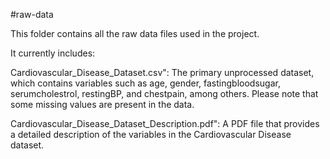 #raw-data

This folder contains all the raw data files used in the project.

It currently includes:

Cardiovascular_Disease_Dataset.csv": The primary unprocessed dataset, which contains variables such as age, gender, fastingbloodsugar, serumcholestrol, restingBP, and chestpain, among others. Please note that some missing values are present in the data.

Cardiovascular_Disease_Dataset_Description.pdf": A PDF file that provides a detailed description of the variables in the Cardiovascular Disease dataset.